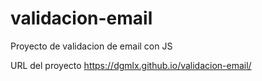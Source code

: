 # validacion-email
Proyecto de validacion de email con JS

URL del proyecto https://dgmlx.github.io/validacion-email/

